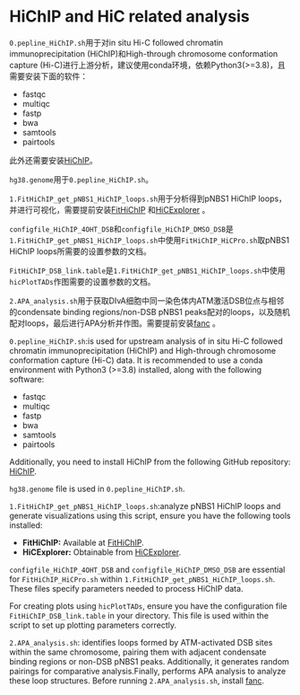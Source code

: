 # HiChIP and HiC related analysis

`0.pepline_HiChIP.sh`用于对in situ Hi-C followed chromatin immunoprecipitation (HiChIP)和High-through chromosome conformation capture (Hi-C)进行上游分析，建议使用conda环境，依赖Python3(>=3.8)，且需要安装下面的软件：
* fastqc
* multiqc
* fastp
* bwa
* samtools
* pairtools

此外还需要安装[HiChIP](https://github.com/dovetail-genomics/HiChiP)。

`hg38.genome`用于`0.pepline_HiChIP.sh`。

`1.FitHiChIP_get_pNBS1_HiChIP_loops.sh`用于分析得到pNBS1 HiChIP loops，并进行可视化，需要提前安装[FitHiChIP](https://github.com/ay-lab/FitHiChIP) 和[HiCExplorer](https://github.com/deeptools/HiCExplorer) 。

`configfile_HiChIP_4OHT_DSB`和`configfile_HiChIP_DMSO_DSB`是`1.FitHiChIP_get_pNBS1_HiChIP_loops.sh`中使用`FitHiChIP_HiCPro.sh`取pNBS1 HiChIP loops所需要的设置参数的文档。

`FitHiChIP_DSB_link.table`是`1.FitHiChIP_get_pNBS1_HiChIP_loops.sh`中使用`hicPlotTADs`作图需要的设置参数的文档。

`2.APA_analysis.sh`用于获取DIvA细胞中同一染色体内ATM激活DSB位点与相邻的condensate binding regions/non-DSB pNBS1 peaks配对的loops，以及随机配对loops，最后进行APA分析并作图。需要提前安装[fanc](https://github.com/vaquerizaslab/fanc) 。


`0.pepline_HiChIP.sh`:is used for upstream analysis of in situ Hi-C followed chromatin immunoprecipitation (HiChIP) and High-through chromosome conformation capture (Hi-C) data. It is recommended to use a conda environment with Python3 (>=3.8) installed, along with the following software:
* fastqc
* multiqc
* fastp
* bwa
* samtools
* pairtools

Additionally, you need to install HiChIP from the following GitHub repository: [HiChIP](https://github.com/dovetail-genomics/HiChiP).

`hg38.genome` file is used in `0.pepline_HiChIP.sh`.

`1.FitHiChIP_get_pNBS1_HiChIP_loops.sh`:analyze pNBS1 HiChIP loops and generate visualizations using this script, ensure you have the following tools installed:

- **FitHiChIP:** Available at [FitHiChIP](https://github.com/ay-lab/FitHiChIP).
- **HiCExplorer:** Obtainable from [HiCExplorer](https://github.com/deeptools/HiCExplorer).

`configfile_HiChIP_4OHT_DSB` and `configfile_HiChIP_DMSO_DSB` are essential for `FitHiChIP_HiCPro.sh` within `1.FitHiChIP_get_pNBS1_HiChIP_loops.sh`. These files specify parameters needed to process HiChIP 
data.

For creating plots using `hicPlotTADs`, ensure you have the configuration file `FitHiChIP_DSB_link.table` in your directory. This file is used within the script to set up plotting parameters correctly.

`2.APA_analysis.sh`: identifies loops formed by ATM-activated DSB sites within the same chromosome, pairing them with adjacent condensate binding regions or non-DSB pNBS1 peaks. Additionally, it generates random pairings for comparative analysis.Finally, performs APA analysis to analyze these loop structures. Before running `2.APA_analysis.sh`, install [fanc](https://github.com/vaquerizaslab/fanc).


